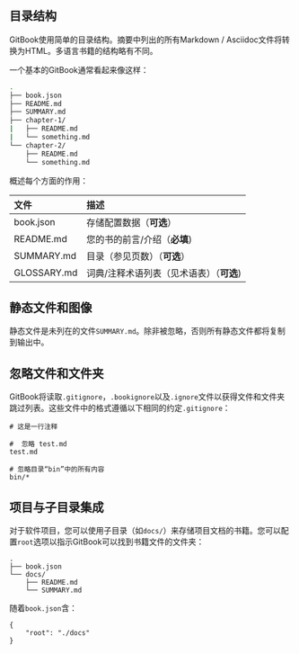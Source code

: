 ##  目录结构

GitBook使用简单的目录结构。摘要中列出的所有Markdown / Asciidoc文件将转换为HTML。多语言书籍的结构略有不同。

一个基本的GitBook通常看起来像这样：

```bash
.
├── book.json
├── README.md
├── SUMMARY.md
├── chapter-1/
|   ├── README.md
|   └── something.md
└── chapter-2/
    ├── README.md
    └── something.md
```

概述每个方面的作用：

| 文件  | 描述  |
| :------------ | :------------ |
| book.json  | 存储配置数据（**可选**）  |
| README.md  | 您的书的前言/介绍（**必填**)  |
| SUMMARY.md  | 目录（参见页数）（**可选**）  |
| GLOSSARY.md  | 词典/注释术语列表（见术语表）（**可选**)  |

## 静态文件和图像

静态文件是未列在的文件`SUMMARY.md`。除非被忽略，否则所有静态文件都将复制到输出中。

## 忽略文件和文件夹

GitBook将读取`.gitignore`，`.bookignore`以及`.ignore`文件以获得文件和文件夹跳过列表。这些文件中的格式遵循以下相同的约定`.gitignore`：

```
# 这是一行注释

#  忽略 test.md
test.md

# 忽略目录“bin”中的所有内容
bin/*
```

## 项目与子目录集成

对于软件项目，您可以使用子目录（如`docs/`）来存储项目文档的书籍。您可以配置`root`选项以指示GitBook可以找到书籍文件的文件夹：

```
.
├── book.json
└── docs/
    ├── README.md
    └── SUMMARY.md
```

随着`book.json`含：

```
{
    "root": "./docs"
}
```
